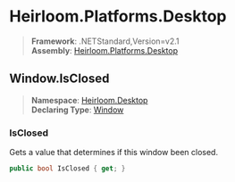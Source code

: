 # Heirloom.Platforms.Desktop

> **Framework**: .NETStandard,Version=v2.1  
> **Assembly**: [Heirloom.Platforms.Desktop][0]  

## Window.IsClosed

> **Namespace**: [Heirloom.Desktop][0]  
> **Declaring Type**: [Window][1]  

### IsClosed

Gets a value that determines if this window been closed.

```cs
public bool IsClosed { get; }
```

[0]: ../../../Heirloom.Platforms.Desktop.md
[1]: ../Window.md
